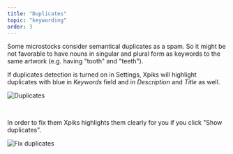 ```yaml
---
title: "Duplicates"
topic: "keywording"
order: 3
---
```


Some microstocks consider semantical duplicates as a spam. So it might be not favorable to have nouns in singular and plural form as keywords to the same artwork (e.g. having "tooth" and "teeth").

If duplicates detection is turned on in Settings, Xpiks will highlight duplicates with blue in _Keywords_ field and in _Description_ and _Title_ as well.

<p>
  <img alt="Duplicates" src='{{< misc/rel "/images/tutorials/keywording/duplicates.png" >}}' class="small-12 large-12" />
</p>

<br />

In order to fix them Xpiks highlights them clearly for you if you click "Show duplicates".

<p>
  <img alt="Fix duplicates" src='{{< misc/rel "/images/tutorials/keywording/fix-duplicates.gif" >}}' class="small-12 large-12" />
</p>
